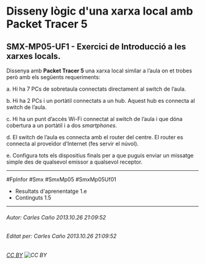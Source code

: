 # Disseny lògic d'una xarxa local amb Packet Tracer 5
## SMX-MP05-UF1 - Exercici de Introducció a les xarxes locals.
Dissenya amb **Packet Tracer 5** una xarxa local similar a l’aula on et trobes però amb els següents requeriments:

a. Hi ha 7 PCs de sobretaula connectats directament al switch de l’aula.

b. Hi ha 2 PCs i un portàtil connectats a un hub. Aquest hub es connecta al switch de l’aula.

c. Hi ha un punt d’accés Wi-Fi connectat al switch de l’aula i que dóna cobertura a un portàtil i a dos *smartphones*.

d. El switch de l’aula es connecta amb el router del centre. El router es connecta al proveïdor d’Internet (fes servir el núvol).

e. Configura tots els dispositius finals per a que puguis enviar un missatge simple des de qualsevol emissor a qualsevol receptor.


---

#FpInfor #Smx #SmxMp05 #SmxMp05Uf01

* Resultats d'aprenentatge 1.e
* Continguts 1.5
---

###### Autor: Carles Caño 2013.10.26 21:09:52
###### Editat per: Carles Caño 2013.10.26 21:09:52
###### [CC BY](https://creativecommons.org/licenses/by/4.0/) ![CC BY](https://licensebuttons.net/l/by/3.0/80x15.png)
